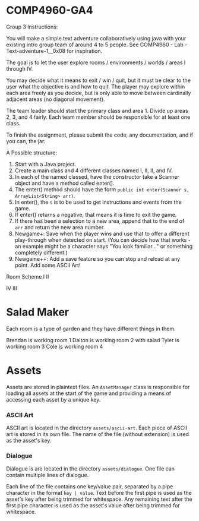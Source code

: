 # COMP4960-GA4

Group 3
Instructions:

You will make a simple text adventure collaboratively using java with your existing intro group team of around 4 to 5 people. 
See  COMP4960 - Lab - Text-adventure-1__0x08 for inspiration.

The goal is to let the user explore rooms / environments / worlds / areas I through IV.

You may decide what it means to exit / win / quit, but it must be clear to the user what the objective is and how to quit.
The player may explore within each area freely as you decide, but is only able to move between cardinally adjacent areas (no diagonal movement).

The team leader should start the primary class and area 1. Divide up areas 2, 3, and 4 fairly. Each team member should be responsible for at least one class.

To finish the assignment, please submit the code, any documentation, and if you can, the jar.


A Possible structure:
1. Start with a Java project.
2. Create a main class and 4 different classes named I, II, II, and IV.
3. In each of the named classed, have the constructor take a Scanner object and have a method called enter().
4. The enter() method should have the form `public int enter(Scanner s, ArrayList<String> arr)`.
5. In enter(), the `s` is to be used to get instructions and events from the game.
6. If enter() returns a negative, that means it is time to exit the game.
7. If there has been a selection to a new area, append that to the end of `arr` and return the new area number.
8. Newgame+: Save when the player wins and use that to offer a different play-through when detected on start.
   (You can decide how that works - an example might be a character says "You look familiar..." or something completely different.)
9. Newgame++: Add a save feature so you can stop and reload at any point. Add some ASCII Art!

Room Scheme
I	  II

IV   III



# Salad Maker
Each room is a type of garden and they have different things in them.

Brendan is working room 1
Dalton is working room 2 with salad
Tyler is working room 3
Cole is working room 4

# Assets

Assets are stored in plaintext files. An `AssetManager` class is responsible for loading all assets at the start of the game and providing a means of accessing each asset by a unique key.

### ASCII Art

ASCII art is located in the directory `assets/ascii-art`. Each piece of ASCII art is stored in its own file. The name of the file (without extension) is used as the asset's key.

### Dialogue

Dialogue is are located in the directory `assets/dialogue`. One file can contain multiple lines of dialogue.

Each line of the file contains one key/value pair, separated by a pipe character in the format `key | value`. Text before the first pipe is used as the asset's key after being trimmed for whitespace. Any remaining text after the first pipe character is used as the asset's value after being trimmed for whitespace.